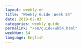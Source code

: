 ```yaml
---
layout: weekly-en
title: "Weekly Guide：Week 54"
date: 2019-02-03
categories: weekly guide
permalink: "/en/guide/wk54.html"
weekNum: 54
language: English
---
```

